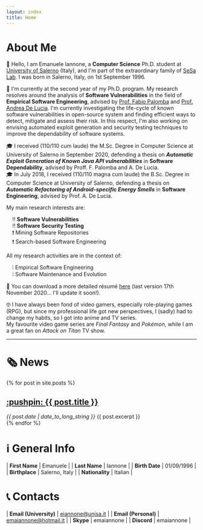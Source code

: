 ```yaml
---
layout: index
title: Home
---
```


# About Me

:wave: Hello, I am Emanuele Iannone, a **Computer Science** Ph.D. student at [University of Salerno](https://www.unisa.it/) (Italy), and I'm part of the extraordinary family of [SeSa Lab](https://sesalab.github.io/).
I was born in Salerno, Italy, on 1st September 1996.

:pencil: I'm currently at the second year of my Ph.D. program. My research resolves around the analysis of **Software Vulnerabilities** in the field of **Empirical Software Engineering**, advised by [Prof. Fabio Palomba](https://fpalomba.github.io/) and [Prof. Andrea De Lucia](https://docenti.unisa.it/003241/home).
I'm currently investigating the life-cycle of known software vulnerabilities in open-source system and finding efficient ways to detect, mitigate and assess their risk. In this respect, I'm also working on envising automated exploit generation and security testing techniques to improve the dependability of software systems.

:mortar_board: I received (110/110 cum laude) the M.Sc. Degree in Computer Science at
University of Salerno in September 2020, defending a thesis on ***Automatic Exploit Generation of Known Java API vulnerabilities*** in **Software Dependability**, advised by Proff. F. Palomba and A. De Lucia.  
:mortar_board: In July 2018, I received (110/110 magna cum laude) the B.Sc. Degree in Computer Science at University of Salerno, defending a thesis on ***Automatic Refactoring of Android-specific Energy Smells*** in **Software Engineering**, advised by Prof. A. De Lucia.

My main research interests are:

&nbsp;&nbsp;&nbsp;&nbsp;:bangbang: **Software Vulnerabilities**  
&nbsp;&nbsp;&nbsp;&nbsp;:bangbang: **Software Security Testing**  
&nbsp;&nbsp;&nbsp;&nbsp;:exclamation: Mining Software Repositories  
&nbsp;&nbsp;&nbsp;&nbsp;:exclamation: Search-based Software Engineering  

All my research activities are in the context of:

&nbsp;&nbsp;&nbsp;&nbsp;:grey_exclamation: Empirical Software Engineering  
&nbsp;&nbsp;&nbsp;&nbsp;:grey_exclamation: Software Maintenance and Evolution  

[//]: # (The sources of CV is on my overleaf)
:scroll: You can download a more detailed résumé [here](./download/resume.pdf) (last version 17th November 2020... I'll update it soon!).

:nerd_face: I have always been fond of video gamers, especially role-playing games (RPG), but since my professional life got new perspectives, I (sadly) had to change my habits, so I got into anime and TV series.  
My favourite video game series are *Final Fantasy* and *Pokémon*, while I am a great fan on *Attack on Titan* TV show.

---

# :newspaper_roll: News

{% for post in site.posts %}
  <article>
    <h2>
      <a href="{{ post.url }}">
        :pushpin: {{ post.title }}
      </a>
    </h2>
    <i><time datetime="{{ post.date | date: "%Y-%m-%d" }}">{{ post.date | date_to_long_string }}</time></i>
    {{ post.excerpt }}
  </article>
{% endfor %}

# :information_source: General Info

| **First Name** | Emanuele |
| **Last Name** | Iannone |
| **Birth Date**  | 01/09/1996 |
| **Birthplace** | Salerno, Italy |
| **Nationality** | Italian |

# :telephone_receiver: Contacts

| **Email (University)** | eiannone@unisa.it |
| **Email (Personal)** | emaiannone@hotmail.it |
| **Skype** | emaiannone |
| **Discord** | emaiannone |
